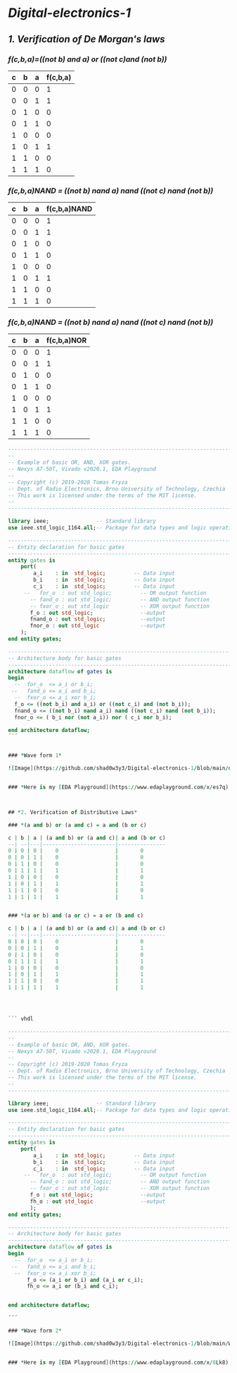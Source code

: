# *Digital-electronics-1*

## *1. Verification of De Morgan's laws*

### *f(c,b,a)=((not b) and a) or ((not c)and (not b))*  

c | b | a | f(c,b,a)
--| --|---|---------
0 | 0 | 0 |    1
0 | 0 | 1 |    1
0 | 1 | 0 |    0
0 | 1 | 1 |    0
1 | 0 | 0 |    0
1 | 0 | 1 |    1
1 | 1 | 0 |    0
1 | 1 | 1 |    0

### *f(c,b,a)NAND = ((not b) nand a) nand ((not c) nand (not b))*

c | b | a | f(c,b,a)NAND
--| --|---|---------
0 | 0 | 0 |    1
0 | 0 | 1 |    1
0 | 1 | 0 |    0
0 | 1 | 1 |    0
1 | 0 | 0 |    0
1 | 0 | 1 |    1
1 | 1 | 0 |    0
1 | 1 | 1 |    0

### *f(c,b,a)NAND = ((not b) nand a) nand ((not c) nand (not b))*

c | b | a | f(c,b,a)NOR
--| --|---|---------
0 | 0 | 0 |    1
0 | 0 | 1 |    1
0 | 1 | 0 |    0
0 | 1 | 1 |    0
1 | 0 | 0 |    0
1 | 0 | 1 |    1
1 | 1 | 0 |    0
1 | 1 | 1 |    0


``` vhdl 
------------------------------------------------------------------------
--
-- Example of basic OR, AND, XOR gates.
-- Nexys A7-50T, Vivado v2020.1, EDA Playground
--
-- Copyright (c) 2019-2020 Tomas Fryza
-- Dept. of Radio Electronics, Brno University of Technology, Czechia
-- This work is licensed under the terms of the MIT license.
--
------------------------------------------------------------------------

library ieee;               -- Standard library
use ieee.std_logic_1164.all;-- Package for data types and logic operations

------------------------------------------------------------------------
-- Entity declaration for basic gates
------------------------------------------------------------------------
entity gates is
    port(
        a_i    : in  std_logic;         -- Data input
        b_i    : in  std_logic;         -- Data input
        c_i    : in  std_logic;         -- Data input
     --   for_o  : out std_logic;         -- OR output function
       -- fand_o : out std_logic;         -- AND output function
       -- fxor_o : out std_logic          -- XOR output function
       f_o : out std_logic;               --output
       fnand_o : out std_logic;           --output
       fnor_o : out std_logic             --output
    );
end entity gates;

------------------------------------------------------------------------
-- Architecture body for basic gates
------------------------------------------------------------------------
architecture dataflow of gates is
begin
  --  for_o  <= a_i or b_i;
 --   fand_o <= a_i and b_i;
  --  fxor_o <= a_i xor b_i;
  f_o <= ((not b_i) and a_i) or ((not c_i) and (not b_i));
  fnand_o <= ((not b_i) nand a_i) nand ((not c_i) nand (not b_i));
  fnor_o <= ( b_i nor (not a_i)) nor ( c_i nor b_i);

end architecture dataflow;
´´´


### *Wave form 1*

![Image](https://github.com/shad0w3y3/Digital-electronics-1/blob/main/digi%20electronics%201%20wave%20form.png)


### *Here is my [EDA Playground](https://www.edaplayground.com/x/es7q) for De Morgan's Laws*



## *2. Verification of Distributive Laws*

### *(a and b) or (a and c) = a and (b or c)

c | b | a | (a and b) or (a and c)| a and (b or c)
--| --|---|-----------------------|---------------
0 | 0 | 0 |    0                  |       0
0 | 0 | 1 |    0                  |       0
0 | 1 | 0 |    0                  |       0
0 | 1 | 1 |    1                  |       1
1 | 0 | 0 |    0                  |       0
1 | 0 | 1 |    1                  |       1
1 | 1 | 0 |    0                  |       0
1 | 1 | 1 |    1                  |       1


### *(a or b) and (a or c) = a or (b and c)

c | b | a | (a and b) or (a and c)| a and (b or c)
--| --|---|-----------------------|---------------
0 | 0 | 0 |    0                  |       0
0 | 0 | 1 |    0                  |       1
0 | 1 | 0 |    0                  |       0
0 | 1 | 1 |    1                  |       1
1 | 0 | 0 |    0                  |       0
1 | 0 | 1 |    1                  |       1
1 | 1 | 0 |    0                  |       1
1 | 1 | 1 |    1                  |       1




``` vhdl 

------------------------------------------------------------------------
--
-- Example of basic OR, AND, XOR gates.
-- Nexys A7-50T, Vivado v2020.1, EDA Playground
--
-- Copyright (c) 2019-2020 Tomas Fryza
-- Dept. of Radio Electronics, Brno University of Technology, Czechia
-- This work is licensed under the terms of the MIT license.
--
------------------------------------------------------------------------

library ieee;               -- Standard library
use ieee.std_logic_1164.all;-- Package for data types and logic operations

------------------------------------------------------------------------
-- Entity declaration for basic gates
------------------------------------------------------------------------
entity gates is
    port(
        a_i    : in  std_logic;         -- Data input
        b_i    : in  std_logic;         -- Data input
        c_i    : in  std_logic;         -- Data input
     --   for_o  : out std_logic;         -- OR output function
       -- fand_o : out std_logic;         -- AND output function
       -- fxor_o : out std_logic          -- XOR output function
       f_o : out std_logic;               --output
       fh_o : out std_logic               --output
       );
end entity gates;

------------------------------------------------------------------------
-- Architecture body for basic gates
------------------------------------------------------------------------
architecture dataflow of gates is
begin
  --  for_o  <= a_i or b_i;
 --   fand_o <= a_i and b_i;
  --  fxor_o <= a_i xor b_i;
      f_o <= (a_i or b_i) and (a_i or c_i);
      fh_o <= a_i or (b_i and c_i);


end architecture dataflow;

´´´

### *Wave form 2*

![Image](https://github.com/shad0w3y3/Digital-electronics-1/blob/main/Wave%20form%202.png)


### *Here is my [EDA Playground](https://www.edaplayground.com/x/8Lk8) for Distributive Laws*